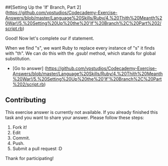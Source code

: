 ##[Setting Up the 'If' Branch, Part 2] (https://github.com/vpstudios/Codecademy-Exercise-Answers/blob/master/Language%20Skills/Ruby/4.%20Thith%20Meanth%20War!/5.%20Setting%20Up%20the%20'If'%20Branch%2C%20Part%202/script.rb)

Good! Now let's complete our if statement.

When we find "s", we want Ruby to replace every instance of "s" it finds with "th". We can do this with the .gsub! method, which stands for global substitution.


* [Go to answer] (https://github.com/vpstudios/Codecademy-Exercise-Answers/blob/master/Language%20Skills/Ruby/4.%20Thith%20Meanth%20War!/5.%20Setting%20Up%20the%20'If'%20Branch%2C%20Part%202/script.rb)





## Contributing

This exercise answer is currently not available. If you already finished this task and you want to share your answer. Please follow these steps: 

1. Fork it!
2. Edit
3. Commit.
4. Push.
5. Submit a pull request :D

Thank for participating!